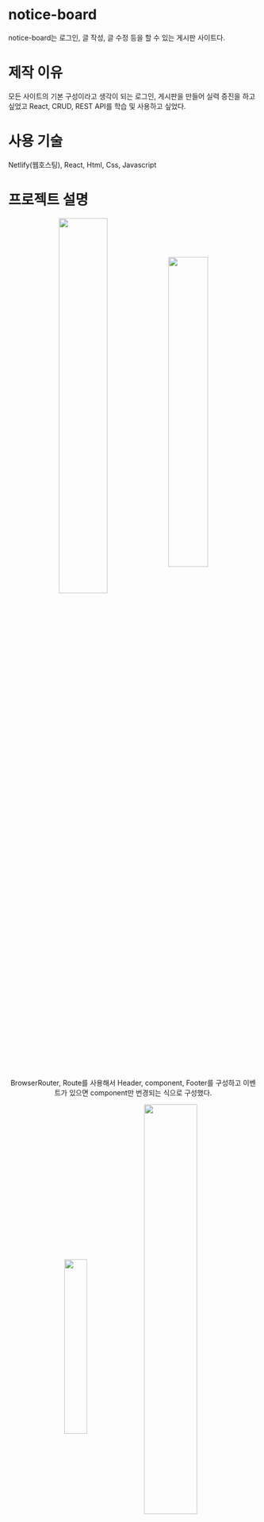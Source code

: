 # notice-board

notice-board는 로그인, 글 작성, 글 수정 등을 할 수 있는 게시판 사이트다.

# 제작 이유
모든 사이트의 기본 구성이라고 생각이 되는 로그인, 게시판을 만들어 실력 증진을 하고 싶었고 React, CRUD, REST API를 학습 및 사용하고 싶었다.

# 사용 기술 
Netlify(웹호스팅), React, Html, Css, Javascript

# 프로젝트 설명
<p align="center"><img src="https://user-images.githubusercontent.com/67909892/111937847-041fe680-8b0c-11eb-8c66-bb99c67aa9c8.png" align="center" width="44%"><img src="https://user-images.githubusercontent.com/67909892/111939142-d0928b80-8b0e-11eb-89eb-f626b4305613.png" align="center" width="40%"></p>
<p align="center">BrowserRouter, Route를 사용해서 Header, component, Footer를 구성하고 이벤트가 있으면 component만 번경되는 식으로 구성했다.</p>

<p align="center"><img src="https://user-images.githubusercontent.com/67909892/111960550-3ee94500-8b33-11eb-9e3c-20f576f0791e.png" align="center" width="30%"><img src="https://user-images.githubusercontent.com/67909892/111960818-925b9300-8b33-11eb-87f3-3a317250d466.png" align="center" width="46%"></p>
<p align="center">처음에 출력되는 Main.js component는 fetch()로 웹서버에서 게시글들을 get 요청해서 받아온다. useEffect()을 사용해서 계속해서 get 요청 하는 것을 방지한다. pagination 을 누를 때 게시판 정보를 수정하기 위해서 currentPage상태가 변경될 때 안에 함수가 실행되게 useEffect()를 작성했다.</p>

<p align="center"><img src="https://user-images.githubusercontent.com/67909892/111961710-b8356780-8b34-11eb-9899-008e36026036.png" align="center" width="35%"><img src="https://user-images.githubusercontent.com/67909892/111962165-532e4180-8b35-11eb-846d-4525de10011f.png" align="center" width="46%"></p>
<p align="center">Signup.js 는 회원가입을 하는 component 다. 회원가입은 이메일, 비밀번호, 닉네임으로 구성되어 있고 중복이 없는 정보를 입력해서 회원가입을 누르면 fetch로 웹서버에 객체를 Post로 전송한다. </p>

<p align="center"><img src="https://user-images.githubusercontent.com/67909892/111964575-1adc3280-8b38-11eb-9d3a-93c09dd2c982.png" align="center" width="40%"><img src="https://user-images.githubusercontent.com/67909892/111964674-36473d80-8b38-11eb-9878-154eba936d5b.png" align="center" width="45%"></p>
<p align="center">Login.js component는 이메일, 비밀번호를 맞게 입력하면 웹서버에서 이메일이 있나 확인하고 있으면 비밀번호를 조회해서 로그인을 성공시킨다.</p>


<p align="center"><img src="https://user-images.githubusercontent.com/67909892/111965130-be2d4780-8b38-11eb-9df4-df25f49645d6.png" align="center" width="40%"><img src="https://user-images.githubusercontent.com/67909892/111965306-ee74e600-8b38-11eb-8666-3b98f492a63e.png" align="center" width="42%"></p>
<p align="center">Write.js 는 글을 작성하는 component다. 제목과 내용을 넣고 저장을 누르면 fetch로 웹서버에 Post 전송을 한다. 전송 객체에는 닉네임, 제목, 날짜, 내용이 들어간다.</p>

<p align="center"><img src="https://user-images.githubusercontent.com/67909892/111966091-dbaee100-8b39-11eb-963d-4d7d9d2d3c4f.png" align="center" width="40%"></p>
<p align="center">Mytext.js 는 내 글을 관리하는 component다. 내가 작성한 게시글 들을 보여주고 수정, 삭제를 할 수 있다. </p>

<p align="center"><img src="https://user-images.githubusercontent.com/67909892/111966381-33e5e300-8b3a-11eb-9add-6d0ec8ae0e6f.png" align="center" width="40%"><img src="https://user-images.githubusercontent.com/67909892/111966693-8cb57b80-8b3a-11eb-8d49-e7bb59cc13b7.png" align="center" width="42%"></p>
<p align="center">Update.js 는 Mytext.js에서 수정 버튼을 누르면 나오는 component다. 기존에 있는 내가 작성한 게시글을 수정할 수 있다. 내 닉네임, 제목, 날짜, 내용을 웹서버에 보내서 같은 데이터에 update를 해서 글을 변경한다.</p>


